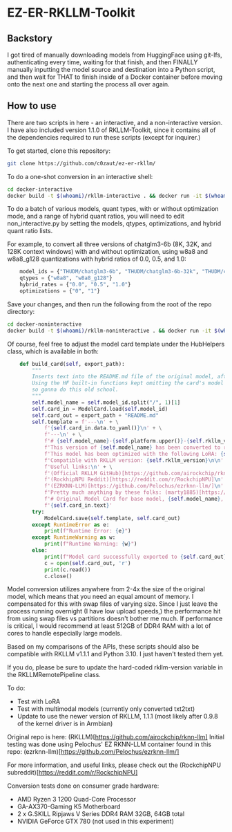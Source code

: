 # EZ-ER-RKLLM-Toolkit

## Backstory

I got tired of manually downloading models from HuggingFace using git-lfs, authenticating every time, waiting for that finish, and then FINALLY manually inputting the model source and destination into a Python script, and then wait for THAT to finish inside of a Docker container before moving onto the next one and starting the process all over again.

## How to use

There are two scripts in here - an interactive, and a non-interactive version. I have also included version 1.1.0 of RKLLM-Toolkit, since it contains all of the dependencies required to run these scripts (except for inquirer.)

To get started, clone this repository:

```bash
git clone https://github.com/c0zaut/ez-er-rkllm/
```

To do a one-shot conversion in an interactive shell:

```bash
cd docker-interactive
docker build -t $(whoami)/rkllm-interactive . && docker run -it $(whoami)/rkllm-interactive
```

To do a batch of various models, quant types, with or without optimization mode, and a range of hybrid quant ratios, you will need to edit non_interactive.py by setting the models, qtypes, optimizations, and hybrid quant ratio lists. 

For example, to convert all three versions of chatglm3-6b (8K, 32K, and 128K context windows) with and without optimization, using w8a8 and w8a8_g128 quantizations with hybrid ratios of 0.0, 0.5, and 1.0:

```python
    model_ids = {"THUDM/chatglm3-6b", "THUDM/chatglm3-6b-32k", "THUDM/chatglm3-6b-128k"}
    qtypes = {"w8a8", "w8a8_g128"}
    hybrid_rates = {"0.0", "0.5", "1.0"}
    optimizations = {"0", "1"}
```

Save your changes, and then run the following from the root of the repo directory:

```bash
cd docker-noninteractive
docker build -t $(whoami)/rkllm-noninteractive . && docker run -it $(whoami)/rkllm-noninteractive
```

Of course, feel free to adjust the model card template under the HubHelpers class, which is available in both:

```python
    def build_card(self, export_path):
        """
        Inserts text into the README.md file of the original model, after the model data. 
        Using the HF built-in functions kept omitting the card's model data,
        so gonna do this old school.
        """
        self.model_name = self.model_id.split("/", 1)[1]
        self.card_in = ModelCard.load(self.model_id)
        self.card_out = export_path + "README.md"
        self.template = f'---\n' + \
            f'{self.card_in.data.to_yaml()}\n' + \
            f'---\n' + \
            f'# {self.model_name}-{self.platform.upper()}-{self.rkllm_version}\n\n' + \
            f'This version of {self.model_name} has been converted to run on the {self.platform.upper()} NPU using {self.qtype} quantization.\n\n' + \
            f'This model has been optimized with the following LoRA: {self.lora_id}\n\n' + \
            f'Compatible with RKLLM version: {self.rkllm_version}\n\n' + \
            f'Useful links:\n' + \
            f'(Official RKLLM GitHub)[https://github.com/airockchip/rknn-llm)\n' + \
            f'(RockhipNPU Reddit)[https://reddit.com/r/RockchipNPU]\n' + \
            f'(EZRKNN-LLM)[https://github.com/Pelochus/ezrknn-llm/]\n' + \
            f'Pretty much anything by these folks: (marty1885)[https://github.com/marty1885] and (happyme531)[https://huggingface.co/happyme531]\n' + \
            f'# Original Model Card for base model, {self.model_name}, below:\n\n' + \
            f'{self.card_in.text}'
        try:
            ModelCard.save(self.template, self.card_out)
        except RuntimeError as e:
            print(f"Runtime Error: {e}")
        except RuntimeWarning as w:
            print(f"Runtime Warning: {w}")
        else:
            print(f"Model card successfully exported to {self.card_out}!")
            c = open(self.card_out, 'r')
            print(c.read())
            c.close()
```

Model conversion utilizes anywhere from 2-4x the size of the original model, which means that you need an equal amount of memory. I compensated for this with swap files of varying size. Since I just leave the process running overnight (I have low upload speeds,) the performance hit from using swap files vs partitions doesn't bother me much. If performance is critical, I would recommend at least 512GB of DDR4 RAM with a lot of cores to handle especially large models.

Based on my comparisons of the APIs, these scripts should also be compatible with RKLLM v1.1.1 and Python 3.10. I just haven't tested them yet.

If you do, please be sure to update the hard-coded rkllm-version variable in the RKLLMRemotePipeline class.

To do:

- Test with LoRA
- Test with multimodal models (currently only converted txt2txt)
- Update to use the newer version of RKLLM, 1.1.1 (most likely after 0.9.8 of the kernel driver is in Armbian)

Original repo is here: (RKLLM)[https://github.com/airockchip/rknn-llm]
Initial testing was done using Pelochus' EZ RKNN-LLM container found in this repo: (ezrknn-llm)[https://github.com/Pelochus/ezrknn-llm/]

For more information, and useful links, please check out the (RockchipNPU subreddit)[https://reddit.com/r/RockchipNPU]

Conversion tests done on consumer grade hardware:

- AMD Ryzen 3 1200 Quad-Core Processor
- GA-AX370-Gaming K5 Motherboard
- 2 x G.SKILL Ripjaws V Series DDR4 RAM 32GB, 64GB total
- NVIDIA GeForce GTX 780 (not used in this experiment)

